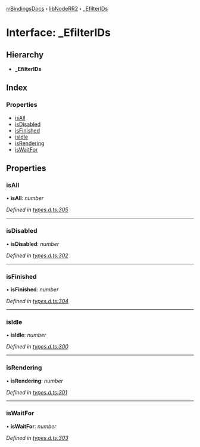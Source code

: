 [rrBindingsDocs](../README.md) › [libNodeRR2](../modules/libnoderr2.md) › [_EfilterIDs](libnoderr2._efilterids.md)

# Interface: _EfilterIDs

## Hierarchy

* **_EfilterIDs**

## Index

### Properties

* [isAll](libnoderr2._efilterids.md#isall)
* [isDisabled](libnoderr2._efilterids.md#isdisabled)
* [isFinished](libnoderr2._efilterids.md#isfinished)
* [isIdle](libnoderr2._efilterids.md#isidle)
* [isRendering](libnoderr2._efilterids.md#isrendering)
* [isWaitFor](libnoderr2._efilterids.md#iswaitfor)

## Properties

###  isAll

• **isAll**: *number*

*Defined in [types.d.ts:305](https://github.com/Novalis15/RoyalRender-OpenExtensions/blob/f77b7d8/rrNodeJS_rrBindings/nodeJS/lx64/v6/types.d.ts#L305)*

___

###  isDisabled

• **isDisabled**: *number*

*Defined in [types.d.ts:302](https://github.com/Novalis15/RoyalRender-OpenExtensions/blob/f77b7d8/rrNodeJS_rrBindings/nodeJS/lx64/v6/types.d.ts#L302)*

___

###  isFinished

• **isFinished**: *number*

*Defined in [types.d.ts:304](https://github.com/Novalis15/RoyalRender-OpenExtensions/blob/f77b7d8/rrNodeJS_rrBindings/nodeJS/lx64/v6/types.d.ts#L304)*

___

###  isIdle

• **isIdle**: *number*

*Defined in [types.d.ts:300](https://github.com/Novalis15/RoyalRender-OpenExtensions/blob/f77b7d8/rrNodeJS_rrBindings/nodeJS/lx64/v6/types.d.ts#L300)*

___

###  isRendering

• **isRendering**: *number*

*Defined in [types.d.ts:301](https://github.com/Novalis15/RoyalRender-OpenExtensions/blob/f77b7d8/rrNodeJS_rrBindings/nodeJS/lx64/v6/types.d.ts#L301)*

___

###  isWaitFor

• **isWaitFor**: *number*

*Defined in [types.d.ts:303](https://github.com/Novalis15/RoyalRender-OpenExtensions/blob/f77b7d8/rrNodeJS_rrBindings/nodeJS/lx64/v6/types.d.ts#L303)*
